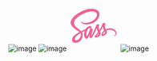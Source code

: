![image](https://github.com/Dima-Kachimov/Dima-Kachimov/assets/137336892/7279471f-6c9e-495e-a406-f705e834d3c0)   ![image](https://github.com/Dima-Kachimov/Dima-Kachimov/assets/137336892/a0ac01f0-280c-4e03-b02c-70a793899391)   <svg xmlns="http://www.w3.org/2000/svg" x="0px" y="0px" width="100" height="100" viewBox="0 0 48 48">
<path fill="#f06292" d="M39.867,25.956c-1.538,0.008-2.87,0.377-3.986,0.928c-0.408-0.815-0.822-1.532-0.891-2.065	c-0.081-0.622-0.175-0.994-0.077-1.735c0.098-0.741,0.527-1.791,0.521-1.87c-0.006-0.079-0.096-0.456-0.983-0.463	c-0.887-0.006-1.646,0.171-1.735,0.405c-0.089,0.234-0.26,0.761-0.366,1.311c-0.155,0.804-1.771,3.673-2.688,5.173	c-0.3-0.586-0.555-1.102-0.608-1.51c-0.081-0.622-0.175-0.994-0.077-1.735c0.098-0.741,0.527-1.791,0.521-1.87	c-0.006-0.079-0.096-0.456-0.983-0.463c-0.887-0.006-1.646,0.171-1.735,0.405c-0.089,0.234-0.185,0.781-0.366,1.311	c-0.182,0.529-2.329,5.314-2.892,6.555c-0.287,0.632-0.536,1.14-0.712,1.486c-0.001-0.001-0.001-0.002-0.001-0.002	s-0.011,0.023-0.029,0.062c-0.151,0.295-0.24,0.458-0.24,0.458s0.001,0.002,0.003,0.006c-0.12,0.217-0.248,0.418-0.311,0.418	c-0.044,0-0.133-0.577,0.019-1.369c0.32-1.66,1.087-4.248,1.08-4.338c-0.004-0.046,0.143-0.497-0.501-0.733	c-0.626-0.229-0.849,0.153-0.906,0.154c-0.055,0.001-0.096,0.135-0.096,0.135s0.697-2.911-1.33-2.911	c-1.268,0-3.024,1.387-3.889,2.644c-0.546,0.298-1.715,0.936-2.954,1.617c-0.476,0.262-0.962,0.529-1.423,0.783	c-0.031-0.035-0.063-0.069-0.095-0.104c-2.459-2.623-7.003-4.478-6.811-8.005c0.07-1.282,0.516-4.658,8.733-8.752	c6.731-3.354,12.12-2.431,13.051-0.386c1.33,2.923-2.88,8.354-9.87,9.138c-2.663,0.299-4.066-0.734-4.415-1.118	c-0.367-0.405-0.422-0.423-0.559-0.347c-0.223,0.124-0.082,0.481,0,0.694c0.209,0.543,1.065,1.506,2.525,1.986	c1.285,0.422,4.412,0.653,8.193-0.81c4.236-1.638,7.543-6.196,6.571-10.005c-0.988-3.874-7.412-5.148-13.492-2.988	C12.44,9.332,8.523,11.35,5.706,13.984c-3.349,3.132-3.883,5.859-3.663,6.998c0.782,4.048,6.361,6.684,8.595,8.637	c-0.11,0.061-0.214,0.118-0.308,0.17c-1.12,0.554-5.373,2.78-6.437,5.131c-1.207,2.667,0.192,4.581,1.118,4.839	c2.869,0.798,5.813-0.638,7.396-2.998c1.582-2.359,1.389-5.432,0.663-6.834c-0.009-0.017-0.019-0.034-0.028-0.052	c0.289-0.171,0.584-0.345,0.876-0.517c0.57-0.335,1.13-0.647,1.615-0.911c-0.272,0.744-0.471,1.637-0.574,2.926	c-0.122,1.514,0.499,3.471,1.311,4.241c0.358,0.339,0.788,0.347,1.06,0.347c0.945,0,1.376-0.786,1.851-1.716	c0.582-1.14,1.099-2.468,1.099-2.468s-0.648,3.586,1.118,3.586c0.644,0,1.291-0.835,1.58-1.26c0.001,0.005,0.001,0.007,0.001,0.007	s0.017-0.028,0.05-0.083c0.067-0.102,0.105-0.167,0.105-0.167s0.001-0.007,0.003-0.019c0.259-0.449,0.833-1.473,1.693-3.162	c1.112-2.182,2.178-4.916,2.178-4.916s0.099,0.668,0.424,1.774c0.191,0.65,0.597,1.369,0.918,2.059	c-0.258,0.358-0.416,0.563-0.416,0.563s0.001,0.004,0.004,0.011c-0.206,0.274-0.437,0.569-0.679,0.857	c-0.878,1.045-1.923,2.239-2.063,2.583c-0.165,0.406-0.126,0.704,0.193,0.945c0.233,0.175,0.647,0.203,1.08,0.174	c0.789-0.053,1.343-0.249,1.617-0.368c0.427-0.151,0.924-0.388,1.39-0.731c0.861-0.633,1.38-1.538,1.33-2.738	c-0.028-0.661-0.238-1.316-0.505-1.934c0.078-0.112,0.156-0.226,0.235-0.34c1.357-1.984,2.41-4.164,2.41-4.164	s0.099,0.668,0.424,1.774c0.164,0.559,0.489,1.17,0.781,1.768c-1.276,1.037-2.067,2.242-2.342,3.032	c-0.508,1.462-0.11,2.124,0.636,2.275c0.338,0.068,0.816-0.087,1.175-0.239c0.447-0.148,0.984-0.395,1.486-0.764	c0.861-0.633,1.689-1.519,1.639-2.718c-0.023-0.546-0.171-1.088-0.372-1.608c1.082-0.451,2.482-0.701,4.266-0.493	c3.827,0.447,4.577,2.836,4.434,3.836c-0.144,1-0.946,1.55-1.215,1.716c-0.268,0.166-0.35,0.224-0.328,0.347	c0.033,0.179,0.157,0.173,0.386,0.134c0.315-0.053,2.009-0.813,2.082-2.659C46.089,28.509,43.844,25.935,39.867,25.956z M10.37,35.9	c-1.268,1.383-3.038,1.905-3.798,1.465c-0.82-0.475-0.495-2.511,1.06-3.979c0.948-0.894,2.172-1.718,2.984-2.225	c0.185-0.111,0.456-0.274,0.786-0.472c0.055-0.031,0.086-0.048,0.086-0.048l-0.001-0.002c0.064-0.038,0.129-0.077,0.196-0.118	C12.25,32.61,11.701,34.449,10.37,35.9z M19.605,29.623c-0.441,1.076-1.365,3.83-1.928,3.682c-0.483-0.127-0.777-2.22-0.096-4.28	c0.342-1.037,1.074-2.276,1.504-2.757c0.692-0.774,1.454-1.027,1.639-0.713C20.959,25.955,19.882,28.948,19.605,29.623z M27.234,33.263c-0.187,0.098-0.359,0.159-0.438,0.112c-0.059-0.035,0.077-0.164,0.077-0.164s0.954-1.027,1.33-1.494	c0.219-0.272,0.472-0.595,0.748-0.955c0.002,0.036,0.003,0.072,0.003,0.107C28.952,32.099,27.764,32.929,27.234,33.263z M33.111,31.923c-0.14-0.099-0.116-0.42,0.343-1.421c0.18-0.393,0.592-1.054,1.306-1.686c0.083,0.26,0.133,0.509,0.132,0.741	C34.883,31.105,33.779,31.683,33.111,31.923z"></path>
</svg>   ![image](https://github.com/Dima-Kachimov/Dima-Kachimov/assets/137336892/45bddfaa-2e1b-447d-8cb5-5110a296d2fd)   


